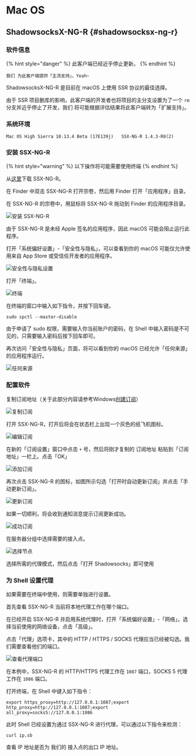# Mac OS

## ShadowsocksX-NG-R {#shadowsocksx-ng-r}

### 软件信息

{% hint style="danger" %}
此客户端已经近乎停止更新。
{% endhint %}

`我们 为此客户端提供「主流支持」，Yeah~`

ShadowsocksX-NG-R 是目前在 macOS 上使用 SSR 协议的最佳选择。

由于 SSR 项目删库的影响，此客户端的开发者也将项目的主分支设置为了一个 `rm` 分支并近乎停止了开发，我们 将可能根据评估结果将此客户端转为「扩展支持」。

### 系统环境

`Mac OS High Sierra 10.13.4 Beta (17E139j)  
SSX-NG-R 1.4.3-R8(2)`

### 安装 SSX-NG-R

{% hint style="warning" %}
以下操作将可能需要使用终端
{% endhint %}

从[这里](https://github.com/qinyuhang/ShadowsocksX-NG-R/releases/download/1.4.3-R8-build3/ShadowsocksX-NG-R8.dmg)下载 SSX-NG-R。

在 Finder 中双击 SSX-NG-R 打开宗卷，然后用 Finder 打开「应用程序」目录。  


在 SSX-NG-R 的宗卷中，用鼠标将 SSX-NG-R 拖动到 Finder 的应用程序目录。

![&#x5B89;&#x88C5; SSX-NG-R](https://rixcloud-1255365801.file.myqcloud.com/image/ec6iv.png)

由于 SSX-NG-R 是未经 Apple 签名的应用程序，因此 macOS 可能会阻止运行此程序。

打开「系统偏好设置」-「安全性与隐私」，可以查看到你的 macOS 可能仅允许使用来自 App Store 或受信任开发者的应用程序。

![&#x5B89;&#x5168;&#x6027;&#x4E0E;&#x9690;&#x79C1;&#x8BBE;&#x7F6E;](https://rixcloud-1255365801.file.myqcloud.com/image/jfntg.png)

打开「终端」。

![&#x7EC8;&#x7AEF;](https://rixcloud-1255365801.file.myqcloud.com/image/qigzs.png)

在终端的窗口中输入如下指令，并按下回车键。

```text
sudo spctl --master-disable
```

由于申请了 sudo 权限，需要输入你当前账户的密码，在 Shell 中输入密码是不可见的，只需要输入密码后按下回车即可。

再次访问「安全性与隐私」页面，将可以看到你的 macOS 已经允许「任何来源」的应用程序运行。

![&#x4EFB;&#x4F55;&#x6765;&#x6E90;](https://rixcloud-1255365801.file.myqcloud.com/image/jgkvg.png)

### 配置软件

复制订阅地址（关于此部分内容请参考Windows[创建订阅](https://doc.biwcloud.com/windows#chuang-jian-ding-yue-lian-jie)）

![&#x590D;&#x5236;&#x8BA2;&#x9605;](.gitbook/assets/image%20%285%29.png)

打开 SSX-NG-R，打开后将会在状态栏上出现一个灰色的纸飞机图标。

![&#x7F16;&#x8F91;&#x8BA2;&#x9605;](.gitbook/assets/image%20%289%29.png)

在新的「订阅设置」窗口中点击 `+` 号，然后将刚才复制的 订阅地址 粘贴到「订阅地址」一栏上。点击「OK」

![&#x6DFB;&#x52A0;&#x8BA2;&#x9605;](.gitbook/assets/image%20%287%29.png)

再次点击 SSX-NG-R 的图标，如图所示勾选「打开时自动更新订阅」并点击「手动更新订阅」。

![&#x66F4;&#x65B0;&#x8BA2;&#x9605;](.gitbook/assets/image%20%2815%29.png)

如果一切顺利，将会收到通知消息提示订阅更新成功。

![&#x6210;&#x529F;&#x8BA2;&#x9605;](.gitbook/assets/image%20%288%29.png)

在服务器分组中选择需要的接入点。  


![&#x9009;&#x62E9;&#x8282;&#x70B9;](.gitbook/assets/image%20%2814%29.png)

选择所需的代理模式，然后点击「打开 Shadowsocks」即可使用

### 为 Shell 设置代理

如果需要在终端中使用，则需要单独进行设置。

首先查看 SSX-NG-R 当前将本地代理工作在哪个端口。

在已经开启 SSX-NG-R 并启用系统代理时，打开「系统偏好设置」-「网络」，选择当前使用的网络设备，点击「高级」。

点击「代理」选项卡，其中的 HTTP / HTTPS / SOCKS 代理应当已经被勾选。我们需要查看他们的端口。

![&#x67E5;&#x770B;&#x4EE3;&#x7406;&#x7AEF;&#x53E3;](https://rixcloud-1255365801.file.myqcloud.com/image/5geaj.png)

在本例中，SSX-NG-R 的 HTTP/HTTPS 代理工作在 `1087` 端口，SOCKS 5 代理工作在 `1086` 端口。

打开终端，在 Shell 中键入如下指令：

```text
export https_proxy=http://127.0.0.1:1087;export http_proxy=http://127.0.0.1:1087;export all_proxy=socks5://127.0.0.1:1086
```

此时 Shell 已经设置为通过 SSX-NG-R 进行代理，可以通过以下指令来检测：

```text
curl ip.sb
```

查看 IP 地址是否为 我们的 接入点的出口 IP 地址。



